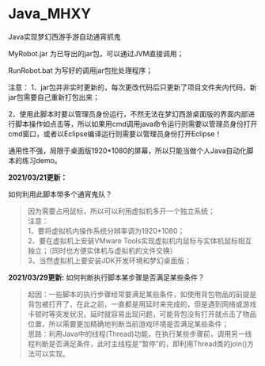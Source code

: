 # Java_MHXY
Java实现梦幻西游手游自动通宵抓鬼
 
MyRobot.jar 为已导出的jar包，可以通过JVM直接调用；

RunRobot.bat 为写好的调用jar包批处理程序；

注意：
1、jar包并非实时更新的，每次更改代码后只更新了项目文件夹内代码，新jar包需要自己重新打包出来；

2、使用此脚本时要以管理员身份运行，不然无法在梦幻西游桌面版的界面内部进行脚本操作如点击等，所以如果用cmd调用java命令运行则需要以管理员身份打开cmd窗口，或者以Eclipse编译运行则需要以管理员身份打开Eclipse！

通用性不强，局限于桌面版1920*1080的屏幕，所以只能当做个人Java自动化脚本的练习demo。

**2021/03/21更新：**

如何利用此脚本带多个通宵鬼队？

> 因为需要占用鼠标，所以可以利用虚拟机多开一个独立系统；  
> 注意：  
> 1、要将虚拟机内操作系统分辨率调为1920*1080；  
> 2、要在虚拟机上安装VMware Tools实现虚拟机内鼠标与实体机鼠标相互独立；（同时也方便实体机与虚拟机的文件交换）  
> 3、当然虚拟机上要安装JDK开发环境和梦幻桌面版；  

**2021/03/29更新:**
如何判断执行脚本某步骤是否满足某些条件？  
> 起因：一些脚本的执行步骤经常要满足某些条件，如使用背包物品的前提是背包被打开了，在此之前，一直都是用延时来完成的，但是遇到网络或游戏卡顿时等突发状况，延时就容易出现问题，可能背包没有打开就点击了物品位置，所以需要更加精确地判断当前游戏环境是否满足某些条件；  
> 思路：利用Java中的线程(Thread)功能，在执行某些步骤前，调用另一线程判断是否满足条件，此时主线程是“暂停”的，即利用Thread类的join()方法可以实现。  

